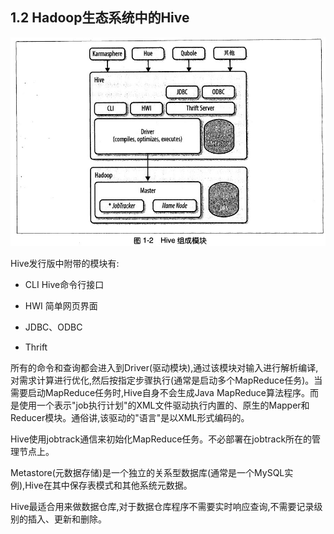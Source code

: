 ## 1.2 Hadoop生态系统中的Hive

![](../images/1-2.jpg)

Hive发行版中附带的模块有:

* CLI Hive命令行接口

* HWI 简单网页界面

* JDBC、ODBC

* Thrift

所有的命令和查询都会进入到Driver(驱动模块),通过该模块对输入进行解析编译,对需求计算进行优化,然后按指定步骤执行(通常是启动多个MapReduce任务)。当需要启动MapReduce任务时,Hive自身不会生成Java MapReduce算法程序。而是使用一个表示"job执行计划"的XML文件驱动执行内置的、原生的Mapper和Reducer模块。通俗讲,该驱动的"语言"是以XML形式编码的。

Hive使用jobtrack通信来初始化MapReduce任务。不必部署在jobtrack所在的管理节点上。

Metastore(元数据存储)是一个独立的关系型数据库(通常是一个MySQL实例),Hive在其中保存表模式和其他系统元数据。

Hive最适合用来做数据仓库,对于数据仓库程序不需要实时响应查询,不需要记录级别的插入、更新和删除。